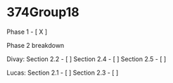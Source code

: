# 374Group18
Phase 1 - [ X ]

Phase 2 breakdown

Divay:
      Section 2.2 - [ ]
      Section 2.4 - [ ]
      Section 2.5 - [ ]

Lucas:
      Section 2.1 - [ ]
      Section 2.3 - [ ]
